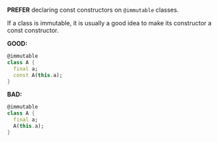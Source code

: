**PREFER** declaring const constructors on `@immutable` classes.

If a class is immutable, it is usually a good idea to make its constructor a
const constructor.

**GOOD:**
```dart
@immutable
class A {
  final a;
  const A(this.a);
}
```

**BAD:**
```dart
@immutable
class A {
  final a;
  A(this.a);
}
```

